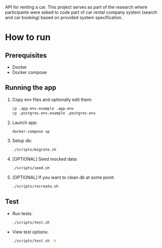 API for renting a car. This project serves as part of the research where participants were asked to code part of car rental company system (search and car booking) based on provided system specification.

# How to run

## Prerequisites
- Docker
- Docker compose

## Running the app

1. Copy env files and optionally edit them:
    ```bash
    cp .app.env.example .app.env
    cp .postgres.env.example .postgres.env
    ```

1. Launch app:
    ```bash
    docker-compose up
    ```
    
1. Setup db:
    ```bash
    ./scripts/migrate.sh
    ```

1. [OPTIONAL] Seed mocked data:
    ```bash
    ./scripts/seed.sh
    ```

1. [OPTIONAL] If you want to clean db at some point:
    ```bash
    ./scripts/recreate.sh
    ```

## Test

* Run tests:
    ```bash
    ./scripts/test.sh
    ```

* View test options:
    ```bash
    ./scripts/test.sh -h
    ```
